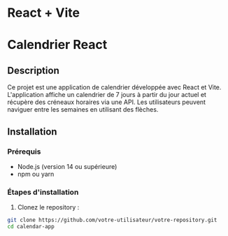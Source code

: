 # React + Vite

# Calendrier React

## Description

Ce projet est une application de calendrier développée avec React et Vite. L'application affiche un calendrier de 7 jours à partir du jour actuel et récupère des créneaux horaires via une API. Les utilisateurs peuvent naviguer entre les semaines en utilisant des flèches.

## Installation

### Prérequis

- Node.js (version 14 ou supérieure)
- npm ou yarn

### Étapes d'installation

1. Clonez le repository :

```bash
git clone https://github.com/votre-utilisateur/votre-repository.git
cd calendar-app
